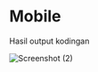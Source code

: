 # Mobile

Hasil output kodingan

![Screenshot (2)](https://github.com/adamkennedy123/LIST-TUGAS-DATA/assets/92745982/39a466fb-fc62-4450-b7e1-c836bdf01bea)
